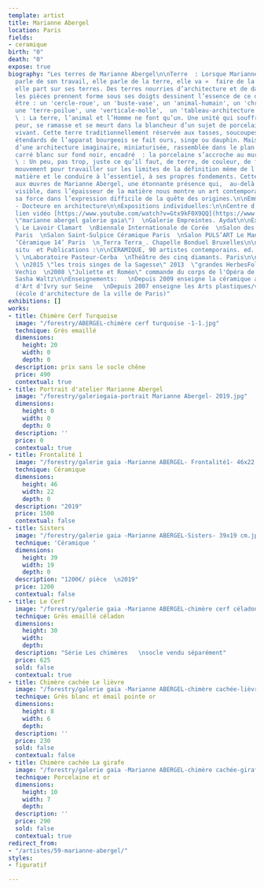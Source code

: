 ```yaml
---
template: artist
title: Marianne Abergel
location: Paris
fields:
- ceramique
birth: "0"
death: "0"
expose: true
biography: "Les terres de Marianne Abergel\n\nTerre  : Lorsque Marianne Abergel nous
  parle de son travail, elle parle de la terre, elle va «  faire de la terre  ». Finalement,
  elle part sur ses terres. Des terres nourries d’architecture et de danse qui lorsque
  les pièces prennent forme sous ses doigts dessinent l’essence de ce qu’elles veulent
  être : un 'cercle-roue', un 'buste-vase', un 'animal-humain', un 'chromosone-danseur',
  une 'terre-poilue', une 'verticale-molle',  un 'tableau-architecture  '...\n\nTransformer
  \ : La terre, l’animal et l’Homme ne font qu’un. Une unité qui souffre, pense, prends
  peur, se ramasse et se meurt dans la blancheur d’un sujet de porcelaine éternellement
  vivant. Cette terre traditionnellement réservée aux tasses, soucoupes et autres
  étendards de l’apparat bourgeois se fait ours, singe ou dauphin. Mais aussi paysage
  d’une architecture imaginaire, miniaturisée, rassemblée dans le plan vertical d’un
  carré blanc sur fond noir, encadré  : la porcelaine s’accroche au mur comme un tableau.\n\nEssence
  \ : Un peu, pas trop, juste ce qu’il faut, de terre, de couleur, de forme et de
  mouvement pour travailler sur les limites de la définition même de l’objet par la
  matière et le conduire à l’essentiel, à ses propres fondements. Cette approche donne
  aux œuvres de Marianne Abergel, une étonnante présence qui,  au-delà de la forme
  visible, dans l’épaisseur de la matière nous montre un art contemporain qui puise
  sa force dans l’expression difficile de la quête des origines.\n\nEmmanuelle Sarrazin
  - Docteure en architecture\n\nExpositions individuelles:\n\nCentre d'Art de Montigny.
  lien vidéo [https://www.youtube.com/watch?v=Gtx9kF0X9QQ](https://www.youtube.com/watch?v=Gtx9kF0X9QQ
  \"marianne abergel galerie gaia\")  \nGalerie Empreintes. Aydat\n\nExpositions collectives:\n\n_Telluriques_
  \ Le Lavoir Clamart  \nBiennale Internationale de Corée  \nSalon des Beaux Arts
  Paris  \nSalon Saint-Sulpice Céramique Paris  \nSalon PULS’ART Le Mans  \nSalon
  ‘Céramique 14’ Paris  \n_Terra Terra_. Chapelle Bonduel Bruxelles\n\nOeuvres in
  situ  et Publications :\n\nCERAMIQUE, 90 artistes contemporains. ed. PYRAMYD. 2019
  \ \nLaboratoire Pasteur-Cerba  \nThéâtre des cinq diamants. Paris\n\nCommandes privées:
  \ \n2015 \"les trois singes de la Sagesse\" 2013  \"grandes HerbesFolles\" Porto
  Vechio  \n2008 \"Juliette et Roméo\" commande du corps de l'Opéra de Paris pour
  Sasha Waltz\n\nEnseignements:   \nDepuis 2009 enseigne la céramique aux Ateliers
  d'Art d'Ivry sur Seine   \nDepuis 2007 enseigne les Arts plastiques/volume à l'EPSA
  (école d'architecture de la ville de Paris)"
exhibitions: []
works:
- title: Chimère Cerf Turquoise
  image: "/forestry/ABERGEL-chimère cerf turquoise -1-1.jpg"
  technique: Grès emaillé
  dimensions:
    height: 20
    width: 0
    depth: 0
  description: prix sans le socle chêne
  price: 490
  contextual: true
- title: Portrait d'atelier Marianne Abergel
  image: "/forestry/galeriegaia-portrait Marianne Abergel- 2019.jpg"
  dimensions:
    height: 0
    width: 0
    depth: 0
  description: ''
  price: 0
  contextual: true
- title: Frontalité 1
  image: "/forestry/galerie gaia -Marianne ABERGEL- Frontalité1- 46x22 cm.jpg"
  technique: Céramique
  dimensions:
    height: 46
    width: 22
    depth: 0
  description: "2019"
  price: 1500
  contextual: false
- title: Sisters
  image: "/forestry/galerie gaia -Marianne ABERGEL-Sisters- 39x19 cm.jpg"
  technique: 'Céramique '
  dimensions:
    height: 39
    width: 19
    depth: 0
  description: "1200€/ pièce  \n2019"
  price: 1200
  contextual: false
- title: Le Cerf
  image: "/forestry/galerie gaia -Marianne ABERGEL-chimère cerf céladon.jpg"
  technique: Grès emaillé céladon
  dimensions:
    height: 30
    width: 
    depth: 
  description: "Série Les chimères   \nsocle vendu séparément"
  price: 625
  sold: false
  contextual: true
- title: Chimère cachée Le lièvre
  image: "/forestry/galerie gaia -Marianne ABERGEL-chimère cachée-lièvre.jpg"
  technique: Grès blanc et émail pointe or
  dimensions:
    height: 8
    width: 6
    depth: 
  description: ''
  price: 230
  sold: false
  contextual: false
- title: Chimère cachée La girafe
  image: "/forestry/galerie gaia -Marianne ABERGEL-chimère cachée-girafe.jpg"
  technique: Porcelaine et or
  dimensions:
    height: 10
    width: 7
    depth: 
  description: ''
  price: 290
  sold: false
  contextual: true
redirect_from:
- "/artistes/59-marianne-abergel/"
styles:
- figuratif

---
```

